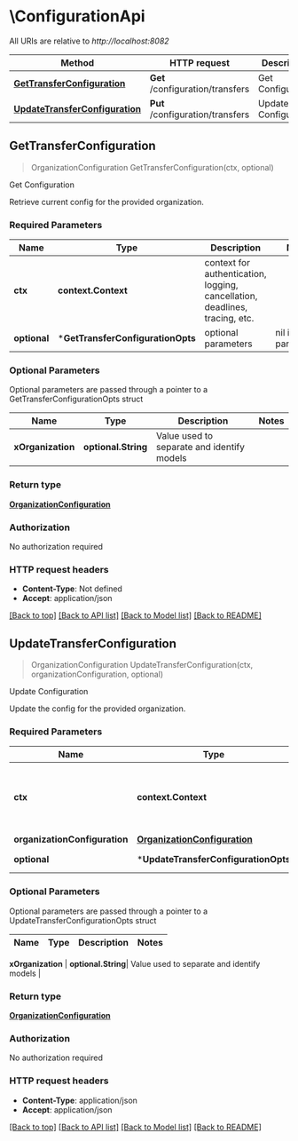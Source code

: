 # \ConfigurationApi

All URIs are relative to *http://localhost:8082*

Method | HTTP request | Description
------------- | ------------- | -------------
[**GetTransferConfiguration**](ConfigurationApi.md#GetTransferConfiguration) | **Get** /configuration/transfers | Get Configuration
[**UpdateTransferConfiguration**](ConfigurationApi.md#UpdateTransferConfiguration) | **Put** /configuration/transfers | Update Configuration



## GetTransferConfiguration

> OrganizationConfiguration GetTransferConfiguration(ctx, optional)

Get Configuration

Retrieve current config for the provided organization.

### Required Parameters


Name | Type | Description  | Notes
------------- | ------------- | ------------- | -------------
**ctx** | **context.Context** | context for authentication, logging, cancellation, deadlines, tracing, etc.
 **optional** | ***GetTransferConfigurationOpts** | optional parameters | nil if no parameters

### Optional Parameters

Optional parameters are passed through a pointer to a GetTransferConfigurationOpts struct


Name | Type | Description  | Notes
------------- | ------------- | ------------- | -------------
 **xOrganization** | **optional.String**| Value used to separate and identify models | 

### Return type

[**OrganizationConfiguration**](OrganizationConfiguration.md)

### Authorization

No authorization required

### HTTP request headers

- **Content-Type**: Not defined
- **Accept**: application/json

[[Back to top]](#) [[Back to API list]](../README.md#documentation-for-api-endpoints)
[[Back to Model list]](../README.md#documentation-for-models)
[[Back to README]](../README.md)


## UpdateTransferConfiguration

> OrganizationConfiguration UpdateTransferConfiguration(ctx, organizationConfiguration, optional)

Update Configuration

Update the config for the provided organization.

### Required Parameters


Name | Type | Description  | Notes
------------- | ------------- | ------------- | -------------
**ctx** | **context.Context** | context for authentication, logging, cancellation, deadlines, tracing, etc.
**organizationConfiguration** | [**OrganizationConfiguration**](OrganizationConfiguration.md)|  | 
 **optional** | ***UpdateTransferConfigurationOpts** | optional parameters | nil if no parameters

### Optional Parameters

Optional parameters are passed through a pointer to a UpdateTransferConfigurationOpts struct


Name | Type | Description  | Notes
------------- | ------------- | ------------- | -------------

 **xOrganization** | **optional.String**| Value used to separate and identify models | 

### Return type

[**OrganizationConfiguration**](OrganizationConfiguration.md)

### Authorization

No authorization required

### HTTP request headers

- **Content-Type**: application/json
- **Accept**: application/json

[[Back to top]](#) [[Back to API list]](../README.md#documentation-for-api-endpoints)
[[Back to Model list]](../README.md#documentation-for-models)
[[Back to README]](../README.md)

